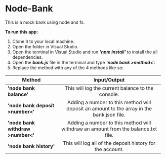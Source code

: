 # Node-Bank
This is a mock bank using node and fs.

**To run this app:**

1) Clone it to your local machine.
2) Open the folder in Visual Studio.
3) Open the terminal in Visual Studio and run _**'npm install'**_ to install the all dependencies.
4) Open the _**bank.js**_ file in the terminal and type _**'node bank >method<'.**_
5) Replace the method with any of the 4 methods like so:


| **Method**                          | **Input/Output**                                                                          | 
| ------------------------------------|:-----------------------------------------------------------------------------------------:|
| **'node bank balance'**             | This will log the current balance to the console.                                         |  
| **'node bank deposit >number<'**    | Adding a number to this method will deposit an amount to the array in the bank.json file. |
| **'node bank withdraw >number<'**   | Adding a number to this method will withdraw an amount from the balance.txt file.         |
| **'node bank history'**             | This will log all of the deposit history for the account.                                 |


 
